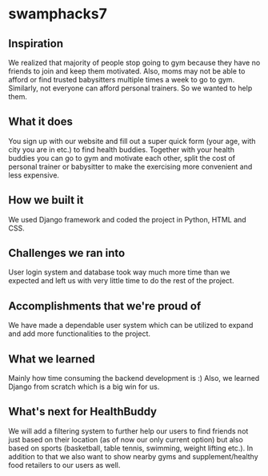 # swamphacks7
## Inspiration
We realized that majority of people stop going to gym because they have no friends to join and keep them motivated. Also, moms may not be able to afford or find trusted babysitters multiple times a week to go to gym. Similarly, not everyone can afford personal trainers. So we wanted to help them.
## What it does
You sign up with our website and fill out a super quick form (your age, with city you are in etc.) to find health buddies. Together with your health buddies you can go to gym and motivate each other, split the cost of personal trainer or babysitter to make the exercising more convenient and less expensive.
## How we built it
We used Django framework and coded the project in Python, HTML and CSS.
## Challenges we ran into
User login system and database took way much more time than we expected and left us with very little time to do the rest of the project.
## Accomplishments that we're proud of
We have made a dependable user system which can be utilized to expand and add more functionalities to the project.
## What we learned
Mainly how time consuming the backend development is :) Also, we learned Django from scratch which is a big win for us.
## What's next for HealthBuddy
We will add a filtering system to further help our users to find friends not just based on their location (as of now our only current option) but also based on sports (basketball, table tennis, swimming, weight lifting etc.). In addition to that we also want to show nearby gyms and supplement/healthy food retailers to our users as well. 
